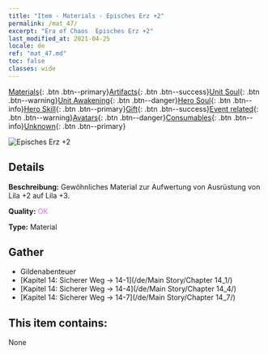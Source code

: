 ```yaml
---
title: "Item - Materials - Episches Erz +2"
permalink: /mat_47/
excerpt: "Era of Chaos  Episches Erz +2"
last_modified_at: 2021-04-25
locale: de
ref: "mat_47.md"
toc: false
classes: wide
---
```

 [Materials](/ItemsDE/){: .btn .btn--primary}[Artifacts](/ItemsDE/Artifacts/){: .btn .btn--success}[Unit Soul](/ItemsDE/UnitSoul/){: .btn .btn--warning}[Unit Awakening](/ItemsDE/UnitAwakening/){: .btn .btn--danger}[Hero Soul](/ItemsDE/HeroSoul/){: .btn .btn--info}[Hero Skill](/ItemsDE/HeroSkill/){: .btn .btn--primary}[Gift](/ItemsDE/Gift/){: .btn .btn--success}[Event related](/ItemsDE/Events/){: .btn .btn--warning}[Avatars](/ItemsDE/Avatars/){: .btn .btn--danger}[Consumables](/ItemsDE/Consumables/){: .btn .btn--info}[Unknown](/ItemsDE/Unknown/){: .btn .btn--primary}

 ![Episches Erz +2](/images/t/i_cailiao_kuangshi2.png)

## Details
 **Beschreibung:** Gewöhnliches Material zur Aufwertung von Ausrüstung von Lila +2 auf Lila +3.

 **Quality:** <span style="color: #DA70D6">OK</span>

 **Type:** Material

## Gather

*    Gildenabenteuer 
*    [Kapitel 14: Sicherer Weg -> 14-1](/de/Main Story/Chapter 14_1/) 
*    [Kapitel 14: Sicherer Weg -> 14-4](/de/Main Story/Chapter 14_4/) 
*    [Kapitel 14: Sicherer Weg -> 14-7](/de/Main Story/Chapter 14_7/) 

## This item contains:

  None

